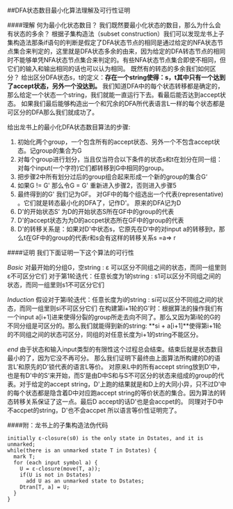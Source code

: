 ##DFA状态数目最小化算法理解及可行性证明

####理解
何为最小化状态数目？
我们既然要最小化状态的数目，那么为什么会有状态的多余？
根据子集构造法（subset construction）我们可以发现龙书上子集构造法那条if语句的判断是假定了DFA状态节点的相同是通过给定的NFA状态节点集合来判定的，这里就是DFA状态多余的由来，因为给定的DFA转态节点的相同时不能够单凭NFA状态节点集合来判定的。有些NFA状态节点集合即使不相同，但它们的输入和输出相同的话也可以认为相同。
既然有的转态的多余我们如何区分？
给出区分DFA状态s，t的定义：**存在一个string使得：s，t其中只有一个达到了accept状态，另外一个没达到。**
我们知道DFA中的每个状态转移都是确定的，那么给定一个状态一个string，我们就能一直运行下去。看最后能否达到accept状态。
如果我们最后能够构造出一个和冗余的DFA所代表语言L一样的每个状态都是可区分的DFA那么我们就成功了。

给出龙书上的最小化DFA状态数目算法的步骤:

 1. 初始化两个group，一个包含所有的accept状态、另外一个不包含accept状态。记group的集合为G
 2. 对每个group进行划分，当且仅当符合以下条件的状态s和t在划分在同一组：对每个input(一个字符)它们都转移到G中相同的group。
 3. 把步骤2中所有划分过后的group组合起来形成一个新的group的集合G‘
 4. 如果G != G' 那么令G = G' 重新进入步骤2，否则进入步骤5
 5. 最终得到的G' 我们记为GF。 对GF中的每个组选出一个代表(representative) 。它们就是转态最小化的DFA了，记作D'。 原来的DFA记为D
 6. D'的开始状态S’ 为D的开始状态S所在GF中的group的代表
 7. D'的accept状态为为D的accpet状态所在GF中的group的代表
 8. D'的转移关系是：如果对D'中状态s，它原先在D‘中的对input a的转移到t，那么t在GF中的group的代表r和s会有这样的转移关系s =a=> r

####证明
我们下面证明一下这个算法的可行性

*Basic*
对最开始的分组G，空string : ε 可以区分不同组之间的状态，而同一组里则ε不可区分它们
对于第1轮迭代：任意长度为1的string : s1可以区分不同组之间的状态，而同一组里则s1不可区分它们

*Induction*
假设对于第i轮迭代：任意长度为i的string : si可以区分不同组之间的状态，而同一组里则si不可区分它们
在构建第i+1轮的G'时：根据算法的操作我们有一个input a[i+1]进来使得分裂的group所走去向不同了。那么又因为第i轮的G的不同分组是可区分的。那么我们就能得到新的string: **si + a[i+1]**使得第i+1轮的不同组之间的状态可区分，同组的对任意长度为i+1的string不能区分。

*end*
由于状态和输入input类型的有限性这个过程总会结束。结束后就是状态数目最小的了，因为它没不再可分。
那么我们证明下最终由上面算法所构建的D的语言L’和原先的D'锁代表的语言L等价。
对原来L中的所有accept string放到D'中，也是有D'中的S‘来开始，而S’是由D中S和与S不可区分的状态来组成的group的代表。对于给定的accept string，D'上跑的结果就是和D上的大同小异，只不过D'中的每个状态都是隐含着D中对应跑accept string的等价状态的集合。因为算法的转态转移关系保证了这一点。最后D accept的话D'也是会accpet的。
同理对于D中不accpet的string，D'也不会accpet
所以语言等价性证明完了。


####附：龙书上的子集构造法伪代码
```
initially ε-closure(s0) is the only state in Dstates, and it is unmarked;
while(there is an unmarked state T in Dstates) {
  mark T;
  for (each input symbol a) {
    U = ε-closure(move(T, a));
    if(U is not in Dstates)
      add U as an unmarked state to Dstates;
    Dtran[T, a] = U;
  }
}
```